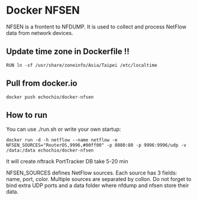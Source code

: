 Docker NFSEN
============

NFSEN is a frontent to NFDUMP. It is used to collect and process NetFlow data from network devices.

Update time zone in Dockerfile !!
----------

	RUN ln -sf /usr/share/zoneinfo/Asia/Taipei /etc/localtime

Pull from docker.io
----------

	docker push echochio/docker-nfsen

How to run
----------

You can use ./run.sh or write your own startup:

	docker run -d -h netflow --name netflow -e NFSEN_SOURCES="RouterOS,9996,#00ff00" -p 8080:80 -p 9996:9996/udp -v /data:/data echochio/docker-nfsen

It will create nftrack PortTracker DB take 5-20 min

NFSEN_SOURCES defines NetFlow sources.
Each source has 3 fields: name, port, color. Multiple sources are separated by collon.
Do not forget to bind extra UDP ports and a data folder where nfdump and nfsen store their data.
